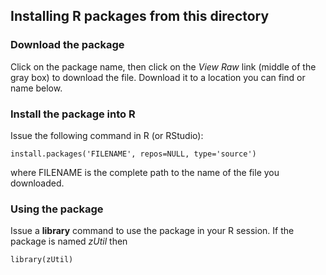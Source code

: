 ## Installing R packages from this directory

### Download the package

Click on the package name, then click on the *View Raw* link (middle of the gray box) to download the file.
Download it to a location you can find or name below.

### Install the package into R

Issue the following command in R (or RStudio):

```
install.packages('FILENAME', repos=NULL, type='source')
```

where FILENAME is the complete path to the name of the file you downloaded.

### Using the package

Issue a **library** command to use the package in your R session.
If the package is named *zUtil* then

```
library(zUtil)
```
